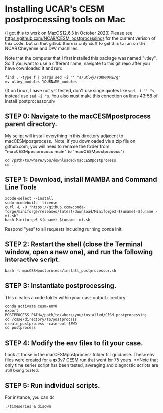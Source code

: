 # Installing UCAR's CESM postprocessing tools on Mac
(I got this to work on MacOS12.6.3 in October 2023)
Please see https://github.com/NCAR/CESM_postprocessing/ for the current verison of this code,
but on that github there is only stuff to get this to run on the NCAR Cheyenne and DAV machines.

Note that the computer that I first installed this package was named "utley". So if you want to use a different name, navigate to this git repo after you have downloaded it and run:
```
find . -type f | xargs sed -i '' "s/utley/YOURNAME/g"
mv utley_modules YOURNAME_modules
```
(If on Linux, I have not yet tested, don't use singe quotes like `sed -i '' "s`, instead use `sed -i "s`. You also must make this correction on lines 43-58 of install_postprocessor.sh)

## STEP 0: Navigate to the macCESMpostprocess parent directory.
My script will install everything in this directory adjacent to macCESMpostprocess.
(Note, if you downloaded via a zip file on github.com, you will need to rename the folder from "macCESMpostprocess-main" to "macCESMpostprocess") 
```
cd /path/to/where/you/downloaded/macCESMpostprocess
cd ..
```

## STEP 1: Download, install MAMBA and Command Line Tools
```
xcode-select --install
sudo xcodebuild -license
curl -L -O "https://github.com/conda-forge/miniforge/releases/latest/download/Miniforge3-$(uname)-$(uname -m).sh"
bash Miniforge3-$(uname)-$(uname -m).sh
```
Respond "yes" to all requests including running conda init.
## STEP 2: Restart the shell (close the Terminal window, open a new one), and run the following interactive script.
```
bash -l macCESMpostprocess/install_postprocessor.sh
```

## STEP 3: Instantiate postprocessing.
This creates a code folder within your case output directory
```
conda activate cesm-env0
export POSTPROCESS_PATH=/path/to/where/you/installed/CESM_postprocessing
cd /case/directory/to/postprocess
create_postprocess -caseroot $PWD
cd postprocess
```

## STEP 4: Modify the env files to fit your case. 
Look at those in the macCESMpostprocess folder for guidance.
These env files were created for a gx3v7 CESM run that went for 75 years.
**Note that only time series script has been tested, averaging and diagnostic scripts are still being tested.

## STEP 5: Run individual scripts. 
For instance, you can do
```
./timeseries & disown
```

